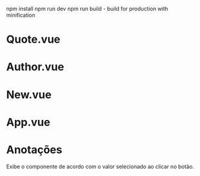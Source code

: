 npm install
npm run dev
npm run build - build for production with minification



# Quote.vue
# Author.vue
# New.vue

# App.vue

# Anotações
Exibe o componente de acordo com o valor selecionado ao clicar no botão.